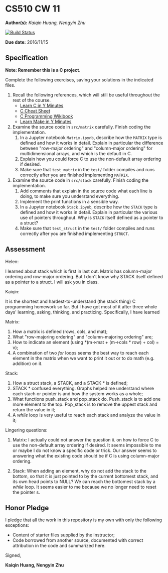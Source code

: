 # CS510 CW 11

**Author(s):** _Kaiqin Huang, Nengyin Zhu_

[![Build Status](https://travis-ci.org/chapman-cs510-2016f/cw-11-redyellow.svg?branch=master)](https://travis-ci.org/chapman-cs510-2016f/cw-11-redyellow)

**Due date:** 2016/11/15

## Specification

**Note: Remember this is a C project.**

Complete the following exercises, saving your solutions in the indicated files. 

1. Recall the following references, which will still be useful throughout the rest of the course.
    * [Learn C in Y Minutes](https://learnxinyminutes.com/docs/c/)
    * [C Cheat Sheet](https://www.cheatography.com/ashlyn-black/cheat-sheets/c-reference/)
    * [C Programming Wikibook](https://en.wikibooks.org/wiki/C_Programming)
    * [Learn Make in Y Minutes](https://learnxinyminutes.com/docs/make/)
1. Examine the source code in ```src/matrix``` carefully. Finish coding the implementation.
    1. In a Jupyter notebook ```Matrix.ipynb```, describe how the ```MATRIX``` type is defined and how it works in detail. Explain in particular the difference between "row-major ordering" and "column-major ordering" for multidimensional arrays, and which is the default in C.
    1. Explain how you could force C to use the non-default array ordering if desired.
    1. Make sure that ```test_matrix``` in the ```test/``` folder compiles and runs correctly after you are finished implementing ```MATRIX```.
1. Examine the source code in ```src/stack``` carefully. Finish coding the implementation.
    1. Add comments that explain in the source code what each line is doing, to make sure you understand everything.
    1. Implement the print functions in a sensible way.
    1. In a Jupyter notebook ```Stack.ipynb```, describe how the ```STACK``` type is defined and how it works in detail. Explain in particular the various use of pointers throughout. Why is ```STACK``` itself defined as a pointer to a struct?
    1. Make sure that ```test_struct``` in the ```test/``` folder compiles and runs correctly after you are finished implementing ```STRUCT```.


## Assessment

Helen:

I learned about stack which is first in last out.  Matrix has column-major ordering and row-major ordering.  But I don't know why STACK itself defined as a pointer to a struct.  I will ask you in class.

Kaiqin:

It is the shortest and hardest-to-understand (the stack thing) C programming homework so far.  But I have got most of it after three whole days' learning, asking, thinking, and practicing.  Specifically, I have learned

Matrix:

1. How a matrix is defined (rows, cols, and mat);
2. What "row-majoring ordering" and "column-majoring ordering" are;
3. How to indicate an element (using \*(m->mat + (m->cols * row) + col) = v);
4. A combination of two *for* loops seems the best way to reach each element in the matrix when we want to print it out or to do math (e.g. addition) on it.

Stack:

1. How a struct stack, a STACK, and a STACK \* is defined;
2. STACK \* confused everything.  Graphs helped me understand where each stach or pointer is and how the system works as a whole;
3. What functions push_stack and pop_stack do.  Push_stack is to add one more element to the top.  Pop_stack is to remove the uppest stack and return the value in it;
4. A *while* loop is very useful to reach each stack and analyze the value in it;

Lingering questions:

1. Matrix: I actually could not answer the question ii. on how to force C to use the non-default array ordering if desired.  It seems impossible to me or maybe I do not know a specific code or trick.  Our answer seems to answering what the existing code should be if C is using column-major ordering.

2. Stack: When adding an element, why do not add the stack to the bottom, so that it is just pointed to by the current bottomest stack, and its own head points to NULL?  We can reach the bottomest stack by a *while* loop.  It seems easier to me because we no longer need to reset the pointer s.

## Honor Pledge

I pledge that all the work in this repository is my own with only the following exceptions:

* Content of starter files supplied by the instructor;
* Code borrowed from another source, documented with correct attribution in the code and summarized here.

Signed,

**Kaiqin Huang, Nengyin Zhu**
